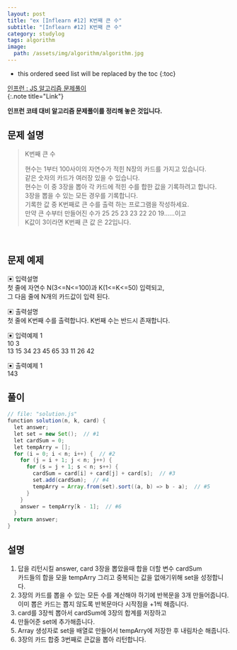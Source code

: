 ```yaml
---
layout: post
title: "ex [Inflearn #12] K번째 큰 수"
subtitle: "[Inflearn #12] K번째 큰 수"
category: studylog
tags: algorithm
image:
  path: /assets/img/algorithm/algorithm.jpg
---
```


<!--more-->

[인프런 : js 알고리즘 문제풀이]: https://www.inflearn.com/course/%EC%9E%90%EB%B0%94%EC%8A%A4%ED%81%AC%EB%A6%BD%ED%8A%B8-%EC%95%8C%EA%B3%A0%EB%A6%AC%EC%A6%98-%EB%AC%B8%EC%A0%9C%ED%92%80%EC%9D%B4

- this ordered seed list will be replaced by the toc
  {:toc}

[인프런 : JS 알고리즘 문제풀이]  
{:.note title="Link"}

**인프런 코테 대비 알고리즘 문제풀이를 정리해 놓은 것입니다.**

## 문제 설명

> K번째 큰 수
>
> 현수는 1부터 100사이의 자연수가 적힌 N장의 카드를 가지고 있습니다.  
> 같은 숫자의 카드가 여러장 있을 수 있습니다.  
> 현수는 이 중 3장을 뽑아 각 카드에 적힌 수를 합한 값을 기록하려고 합니다.  
> 3장을 뽑을 수 있는 모든 경우를 기록합니다.  
> 기록한 값 중 K번째로 큰 수를 출력 하는 프로그램을 작성하세요.  
> 만약 큰 수부터 만들어진 수가 25 25 23 23 22 20 19......이고  
> K값이 3이라면 K번째 큰 값 은 22입니다.

<br>

## 문제 예제

▣ 입력설명  
첫 줄에 자연수 N(3<=N<=100)과 K(1<=K<=50) 입력되고,  
그 다음 줄에 N개의 카드값이 입력 된다.

▣ 출력설명  
첫 줄에 K번째 수를 출력합니다. K번째 수는 반드시 존재합니다.

▣ 입력예제 1  
10 3  
13 15 34 23 45 65 33 11 26 42

▣ 출력예제 1  
143

## 풀이

```java
// file: "solution.js"
function solution(n, k, card) {
  let answer;
  let set = new Set();  // #1
  let cardSum = 0;
  let tempArry = [];
  for (i = 0; i < n; i++) {  // #2
    for (j = i + 1; j < n; j++) {
      for (s = j + 1; s < n; s++) {
        cardSum = card[i] + card[j] + card[s];  // #3
        set.add(cardSum);  // #4
        tempArry = Array.from(set).sort((a, b) => b - a);  // #5
      }
    }
    answer = tempArry[k - 1];  // #6
  }
  return answer;
}
```

## 설명

1. 답을 리턴시킬 answer, card 3장을 뽑았을때 합을 더할 변수 cardSum  
   카드들의 합을 모을 tempArry 그리고 중복되는 값을 없애기위해 set을 성정합니다.
2. 3장의 카드를 뽑을 수 있는 모든 수를 계산해야 하기에 반복문을 3개 만들어줍니다.  
   이미 뽑은 카드는 뽑지 않도록 반복문마다 시작점을 +1씩 해줍니다.
3. card를 3장씩 뽑아서 cardSum에 3장의 합계를 저장하고
4. 만들어준 set에 추가해줍니다.
5. Array 생성자로 set을 배열로 만들어서 tempArry에 저장한 후 내림차순 해줍니다.
6. 3장의 카드 합중 3번째로 큰값을 뽑아 리턴합니다.

